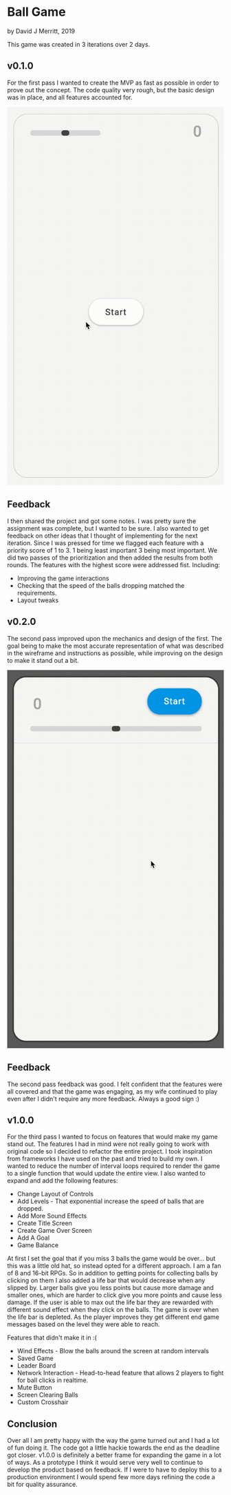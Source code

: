 # Ball Game
by David J Merritt, 2019

This game was created in 3 iterations over 2 days.

## v0.1.0
For the first pass I wanted to create the MVP as fast as possible in order to prove out the concept.  The code quality very rough, but the basic design was in place, and all features accounted for.

![Ball Game Demo v0.1.0](img/ball_game_demo_v0_1_0_1080p_24fps.gif)

## Feedback
I then shared the project and got some notes.  I was pretty sure the assignment was complete, but I wanted to be sure. I also wanted to get feedback on other ideas that I thought of implementing for the next iteration.  Since I was pressed for time we flagged each feature with a priority score of 1 to 3.  1 being least important 3 being most important.  We did two passes of the prioritization and then added the results from both rounds.  The features with the highest score were addressed fist. Including:
- Improving the game interactions
- Checking that the speed of the balls dropping matched the requirements.
- Layout tweaks

## v0.2.0
The second pass improved upon the mechanics and design of the first.  The goal being to make the most accurate representation of what was described in the wireframe and instructions as possible, while improving on the design to make it stand out a bit.

![Ball Game Demo v0.2.0](img/ball_game_demo_v0_2_0_1080p_24fps.gif)

## Feedback
The second pass feedback was good. I felt confident that the features were all covered and that the game was engaging, as my wife continued to play even after I didn't require any more feedback.  Always a good sign :)  

## v1.0.0
For the third pass I wanted to focus on features that would make my game stand out. The features I had in mind were not really going to work with original code so I decided to refactor the entire project.  I took inspiration from frameworks I have used on the past and tried to build my own. I wanted to reduce the number of interval loops required to render the game to a single function that would update the entire view.  I also wanted to expand and add the following features:
- Change Layout of Controls
- Add Levels - That exponential increase the speed of balls that are dropped.
- Add More Sound Effects
- Create Title Screen
- Create Game Over Screen
- Add A Goal
- Game Balance

At first I set the goal that if you miss 3 balls the game would be over... but this was a little old hat, so instead opted for a different approach.  I am a fan of 8 and 16-bit RPGs.  So in addition to getting points for collecting balls by clicking on them I also added a life bar that would decrease when any slipped by. Larger balls give you less points but cause more damage and smaller ones, which are harder to click give you more points and cause less damage.  If the user is able to max out the life bar they are rewarded with different sound effect when they click on the balls.  The game is over when the life bar is depleted.  As the player improves they get different end game messages based on the level they were able to reach.  

Features that didn't make it in :(
- Wind Effects - Blow the balls around the screen at random intervals
- Saved Game
- Leader Board
- Network Interaction - Head-to-head feature that allows 2 players to fight for ball clicks in realtime.
- Mute Button
- Screen Clearing Balls
- Custom Crosshair

## Conclusion
Over all I am pretty happy with the way the game turned out and I had a lot of fun doing it.  The code got a little hackie towards the end as the deadline got closer. v1.0.0 is definitely a better frame for expanding the game in a lot of ways.  As a prototype I think it would serve very well to continue to develop the product based on feedback.  If I were to have to deploy this to a production environment I would spend few more days refining the code a bit for quality assurance.
